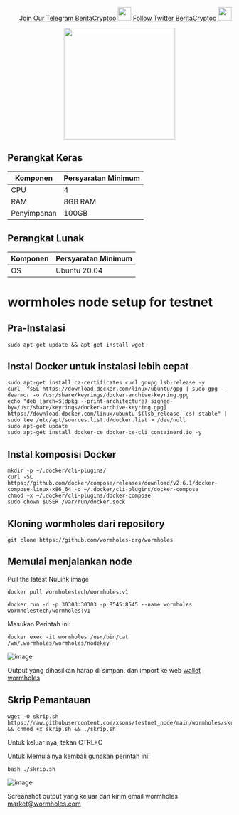 <p style="font-size:14px" align="right">
<a href="https://t.me/BeritaCryptoo" target="_blank">Join Our Telegram BeritaCryptoo <img src="https://user-images.githubusercontent.com/50621007/183283867-56b4d69f-bc6e-4939-b00a-72aa019d1aea.png" width="30"/></a>
<a href="https://twitter.com/BeritaCryptoo" target="_blank">Follow Twitter BeritaCryptoo <img src="https://user-images.githubusercontent.com/108946833/184274157-08210464-fa03-493d-b01c-2420c67a524f.jpg" width="30"/></a>
</p>

<p align="center">
  <img width="250" height="auto" src="https://user-images.githubusercontent.com/108946833/197696918-150127d1-9054-416c-9208-2c8c70997b27.jpg">
</p>

## Perangkat Keras

|  Komponen |  Persyaratan Minimum |
| ------------ | ------------ |
| CPU  | 4 |
| RAM | 8GB RAM  |
| Penyimpanan  | 100GB |

## Perangkat Lunak

|Komponen | Persyaratan Minimum |
| ------------ | ------------ |
| OS | Ubuntu 20.04 | 

# wormholes node setup for testnet 
## Pra-Instalasi
```
sudo apt-get update && apt-get install wget
```
## Instal Docker untuk instalasi lebih cepat
```
sudo apt-get install ca-certificates curl gnupg lsb-release -y
curl -fsSL https://download.docker.com/linux/ubuntu/gpg | sudo gpg --dearmor -o /usr/share/keyrings/docker-archive-keyring.gpg
echo "deb [arch=$(dpkg --print-architecture) signed-by=/usr/share/keyrings/docker-archive-keyring.gpg] https://download.docker.com/linux/ubuntu $(lsb_release -cs) stable" | sudo tee /etc/apt/sources.list.d/docker.list > /dev/null
sudo apt-get update
sudo apt-get install docker-ce docker-ce-cli containerd.io -y
```
## Instal komposisi Docker
```
mkdir -p ~/.docker/cli-plugins/
curl -SL https://github.com/docker/compose/releases/download/v2.6.1/docker-compose-linux-x86_64 -o ~/.docker/cli-plugins/docker-compose
chmod +x ~/.docker/cli-plugins/docker-compose
sudo chown $USER /var/run/docker.sock
```
## Kloning wormholes dari repository
```
git clone https://github.com/wormholes-org/wormholes
```
## Memulai menjalankan node
Pull the latest NuLink image
```
docker pull wormholestech/wormholes:v1
```
```
docker run -d -p 30303:30303 -p 8545:8545 --name wormholes wormholestech/wormholes:v1
```
Masukan Perintah ini:
```
docker exec -it wormholes /usr/bin/cat /wm/.wormholes/wormholes/nodekey
```
![image](https://user-images.githubusercontent.com/108946833/197738085-2190f731-ea02-4803-b039-84fb2d6cda2f.png)

Output yang dihasilkan harap di simpan, dan import ke web [wallet wormholes](https://www.limino.com/#/wallet)

## Skrip Pemantauan
```
wget -O skrip.sh https://raw.githubusercontent.com/xsons/testnet_node/main/wormholes/skrip.sh && chmod +x skrip.sh && ./skrip.sh
```
Untuk keluar nya, tekan CTRL+C

Untuk Memulainya kembali gunakan perintah ini:
```
bash ./skrip.sh
```
![image](https://user-images.githubusercontent.com/108946833/197741940-b06591e0-9c84-401e-9717-88e01e52f1a1.png)

Screanshot output yang keluar dan kirim email wormholes market@wormholes.com

